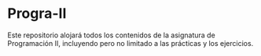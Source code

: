 # Progra-II
Este repositorio alojará todos los contenidos de la asignatura de Programación II, incluyendo pero no limitado a las prácticas y los ejercicios.
